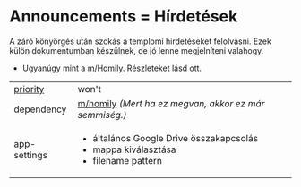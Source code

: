 Announcements = Hírdetések
===
A záró könyörgés után szokás a templomi hirdetéseket felolvasni. Ezek külön dokumentumban készülnek, de jó lenne megjelníteni valahogy.

- Ugyanúgy mint a [m/Homily](modulok/homily.md). Részleteket lásd ott.


|||
| --- | --- |
| [priority](definitions.md#priorities) | won't |
| dependency | [m/homily](modulok/homily.md) _(Mert ha ez megvan, akkor ez már semmiség.)_ |
| app-settings | <ul><li>általános Google Drive összakapcsolás</li><li>mappa kiválasztása</li><li>filename pattern</li></ul> |
